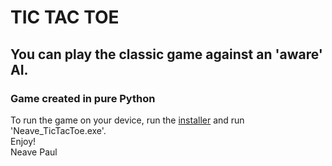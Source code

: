 # **TIC TAC TOE**

## You can play the classic game against an 'aware' AI.
### Game created in pure Python  
  
  
To run the game on your device, run the [installer](https://github.com/daftyy/Tic-Tac-Toe/raw/main/Neave%20AI%20-%20Tic%20Tac%20Toe-1.2-win64.msi) and run 'Neave_TicTacToe.exe'.  
Enjoy!  
Neave Paul



